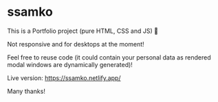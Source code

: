 # ssamko
This is a Portfolio project (pure HTML, CSS and JS) 💼

Not responsive and for desktops at the moment!

Feel free to reuse code (it could contain your personal data as rendered 
modal windows are dynamically generated)!

Live version: https://ssamko.netlify.app/

Many thanks!
